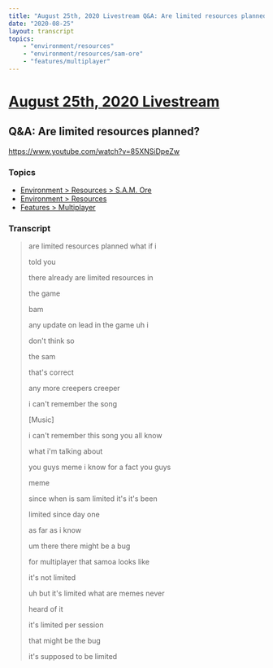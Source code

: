 ```yaml
---
title: "August 25th, 2020 Livestream Q&A: Are limited resources planned?"
date: "2020-08-25"
layout: transcript
topics:
    - "environment/resources"
    - "environment/resources/sam-ore"
    - "features/multiplayer"
---
```

# [August 25th, 2020 Livestream](../2020-08-25.md)
## Q&A: Are limited resources planned?
https://www.youtube.com/watch?v=85XNSiDpeZw

### Topics
* [Environment > Resources > S.A.M. Ore](../topics/environment/resources/sam-ore.md)
* [Environment > Resources](../topics/environment/resources.md)
* [Features > Multiplayer](../topics/features/multiplayer.md)

### Transcript

> are limited resources planned what if i
> 
> told you
> 
> there already are limited resources in
> 
> the game
> 
> bam
> 
> any update on lead in the game uh i
> 
> don't think so
> 
> the sam
> 
> that's correct
> 
> any more creepers creeper
> 
> i can't remember the song
> 
> [Music]
> 
> i can't remember this song you all know
> 
> what i'm talking about
> 
> you guys meme i know for a fact you guys
> 
> meme
> 
> since when is sam limited it's it's been
> 
> limited since day one
> 
> as far as i know
> 
> um there there might be a bug
> 
> for multiplayer that samoa looks like
> 
> it's not limited
> 
> uh but it's limited what are memes never
> 
> heard of it
> 
> it's limited per session
> 
> that might be the bug
> 
> it's supposed to be limited
> 
